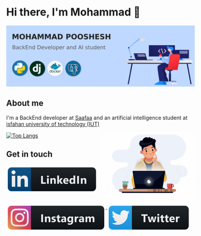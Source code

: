 # Hi there, I'm Mohammad :wave:

<img src="https://github.com/mohammadpooshesh/mohammadpooshesh/blob/main/github-cover.jpg" alt="banner that says Mohammad Pooshesh - BackEnd engineer, AI student">

## About me

I'm a BackEnd developer at [Saafaa](https://saafaa.ir) and an artificial intelligence student at [isfahan university of technology (IUT)](https://iut.ac.ir)


<img align="right" src="programming.gif" alt="programming" width="250">

[![Top Langs](https://github-readme-stats.vercel.app/api/top-langs/?username=mohammadpooshesh&layout=compact)](https://github.com/mohammadpooshesh/github-readme-stats)

## Get in touch
  <a href="https://www.linkedin.com/in/mohammadpooshesh/" target="_blank">
    <img src="linkedin.svg" alt="linkedin" style="vertical-align:top; margin:6px 4px">
  </a>  
  
  <a href="https://www.instagram.com/mohammad.pooshesh/" target="_blank">
    <img src="instagram.svg" alt="instagram" style="vertical-align:top; margin:6px 4px">
  </a>  

  <a href="https://twitter.com/mohammadpu6/" target="_blank">
    <img src="twitter.svg" alt="twitter" style="vertical-align:top; margin:6px 4px">
  </a>  


